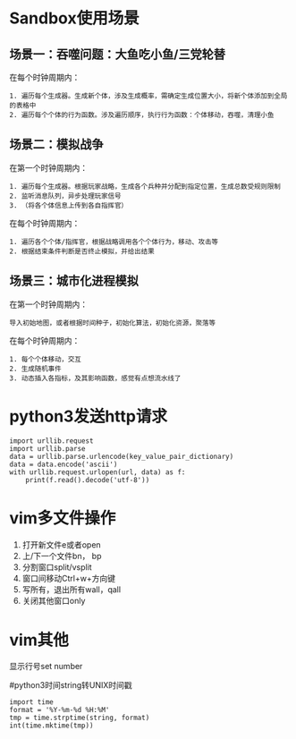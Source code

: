 # Sandbox使用场景

## 场景一：吞噬问题：大鱼吃小鱼/三党轮替

在每个时钟周期内：

	1. 遍历每个生成器。生成新个体，涉及生成概率，需确定生成位置大小，将新个体添加到全局的表格中
	2. 遍历每个个体的行为函数。涉及遍历顺序，执行行为函数：个体移动，吞噬，清理小鱼

## 场景二：模拟战争

在第一个时钟周期内：

	1. 遍历每个生成器。根据玩家战略，生成各个兵种并分配到指定位置，生成总数受规则限制
	2. 监听消息队列，异步处理玩家信号 
	3. （将各个体信息上传到各自指挥官）

在每个时钟周期内：

	1. 遍历各个个体/指挥官，根据战略调用各个个体行为，移动、攻击等
	2. 根据结束条件判断是否终止模拟，并给出结果

## 场景三：城市化进程模拟

在第一个时钟周期内：

	导入初始地图，或者根据时间种子，初始化算法，初始化资源，聚落等

在每个时钟周期内：

	1. 每个个体移动，交互
	2. 生成随机事件
	3. 动态插入各指标，及其影响函数，感觉有点想流水线了

# python3发送http请求

    import urllib.request
	import urllib.parse
	data = urllib.parse.urlencode(key_value_pair_dictionary)
	data = data.encode('ascii')
	with urllib.request.urlopen(url, data) as f:
		print(f.read().decode('utf-8'))

# vim多文件操作

1. 打开新文件e或者open
2. 上/下一个文件bn， bp
2. 分割窗口split/vsplit
3. 窗口间移动Ctrl+w+方向键
4. 写所有，退出所有wall，qall
5. 关闭其他窗口only

# vim其他

显示行号set number

#python3时间string转UNIX时间戳

	import time
	format = '%Y-%m-%d %H:%M'
	tmp = time.strptime(string, format)
	int(time.mktime(tmp))